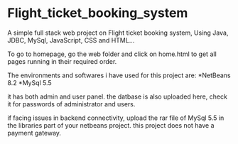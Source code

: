 # Flight_ticket_booking_system
A simple full stack web project on Flight ticket booking system, Using Java, JDBC, MySql, JavaScript, CSS and HTML...

To go to homepage, go the web folder and click on home.html to get all pages running in their required order.

The environments and softwares i have used for this project are:
*NetBeans 8.2
*MySql 5.5

it has both admin and user panel.
the datbase is also uploaded here, check it for passwords of administrator and users.

if facing issues in backend connectivity, upload the rar file of MySql 5.5 in the libraries part of your netbeans project.
this project does not have a payment gateway.



